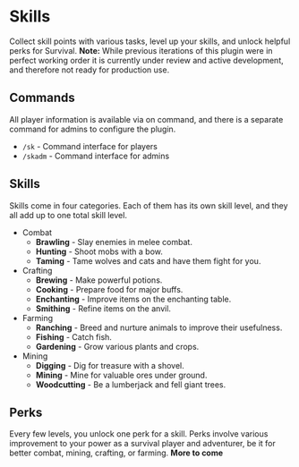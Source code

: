 # Skills
Collect skill points with various tasks, level up your skills, and unlock helpful perks for Survival. **Note:** While previous iterations of this plugin were in perfect working order it is currently under review and active development, and therefore not ready for production use.

## Commands
All player information is available via on command, and there is a separate command for admins to configure the plugin.
- `/sk` - Command interface for players
- `/skadm` - Command interface for admins

## Skills
Skills come in four categories. Each of them has its own skill level, and they all add up to one total skill level.
- Combat
  - **Brawling** - Slay enemies in melee combat.
  - **Hunting** - Shoot mobs with a bow.
  - **Taming** - Tame wolves and cats and have them fight for you.
- Crafting
  - **Brewing** - Make powerful potions.
  - **Cooking** - Prepare food for major buffs.
  - **Enchanting** - Improve items on the enchanting table.
  - **Smithing** - Refine items on the anvil.
- Farming
  - **Ranching** - Breed and nurture animals to improve their usefulness.
  - **Fishing** - Catch fish.
  - **Gardening** - Grow various plants and crops.
- Mining
  - **Digging** - Dig for treasure with a shovel.
  - **Mining** - Mine for valuable ores under ground.
  - **Woodcutting** - Be a lumberjack and fell giant trees.


## Perks
Every few levels, you unlock one perk for a skill. Perks involve various improvement to your power as a survival player and adventurer, be it for better combat, mining, crafting, or farming.
**More to come**